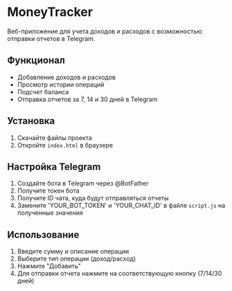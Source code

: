 # MoneyTracker

Веб-приложение для учета доходов и расходов с возможностью отправки отчетов в Telegram.

## Функционал

- Добавление доходов и расходов
- Просмотр истории операций
- Подсчет баланса
- Отправка отчетов за 7, 14 и 30 дней в Telegram

## Установка

1. Скачайте файлы проекта
2. Откройте `index.html` в браузере

## Настройка Telegram

1. Создайте бота в Telegram через @BotFather
2. Получите токен бота
3. Получите ID чата, куда будут отправляться отчеты
4. Замените 'YOUR_BOT_TOKEN' и 'YOUR_CHAT_ID' в файле `script.js` на полученные значения

## Использование

1. Введите сумму и описание операции
2. Выберите тип операции (доход/расход)
3. Нажмите "Добавить"
4. Для отправки отчета нажмите на соответствующую кнопку (7/14/30 дней)
